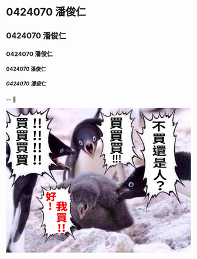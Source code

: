 # 0424070 潘俊仁
## 0424070 潘俊仁
### 0424070 潘俊仁
#### 0424070 潘俊仁
##### 0424070 潘俊仁
:wavy_dash:
:fish_cake:

![](CphH3zn.JPG)
